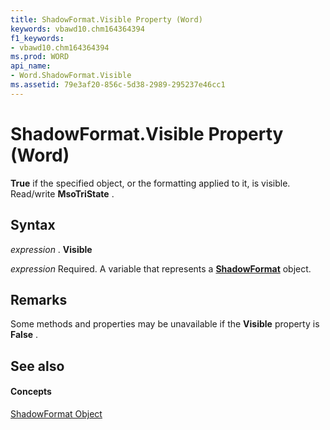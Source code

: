 ```yaml
---
title: ShadowFormat.Visible Property (Word)
keywords: vbawd10.chm164364394
f1_keywords:
- vbawd10.chm164364394
ms.prod: WORD
api_name:
- Word.ShadowFormat.Visible
ms.assetid: 79e3af20-856c-5d38-2989-295237e46cc1
---
```



# ShadowFormat.Visible Property (Word)

 **True** if the specified object, or the formatting applied to it, is visible. Read/write **MsoTriState** .


## Syntax

 _expression_ . **Visible**

 _expression_ Required. A variable that represents a **[ShadowFormat](shadowformat-object-word.md)** object.


## Remarks

Some methods and properties may be unavailable if the  **Visible** property is **False** .


## See also


#### Concepts


[ShadowFormat Object](shadowformat-object-word.md)

